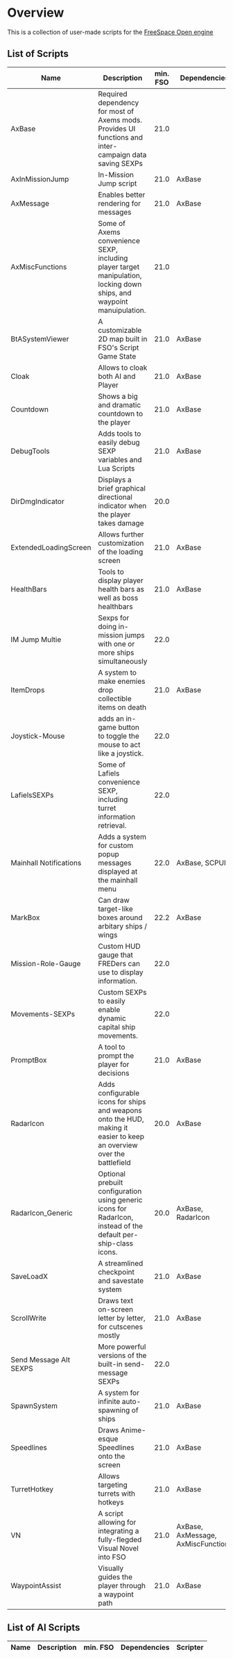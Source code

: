 # Overview
This is a collection of user-made scripts for the [FreeSpace Open engine](https://github.com/scp-fs2open/fs2open.github.com)
## List of Scripts
|Name|Description|min. FSO|Dependencies|Scripter|
|---|---|---|---|---|
|AxBase|Required dependency for most of Axems mods. Provides UI functions and inter-campaign data saving SEXPs|21.0||Axem|
|AxInMissionJump|In-Mission Jump script|21.0|AxBase|Axem|
|AxMessage|Enables better rendering for messages|21.0|AxBase|Axem|
|AxMiscFunctions|Some of Axems convenience SEXP, including player target manipulation, locking down ships, and waypoint manuipulation.|21.0||Axem|
|BtASystemViewer|A customizable 2D map built in FSO's Script Game State|21.0|AxBase|Axem/MjnMixael|
|Cloak|Allows to cloak both AI and Player|21.0|AxBase|Axem|
|Countdown|Shows a big and dramatic countdown to the player|21.0|AxBase|Axem|
|DebugTools|Adds tools to easily debug SEXP variables and Lua Scripts|21.0|AxBase|Axem|
|DirDmgIndicator|Displays a brief graphical directional indicator when the player takes damage|20.0||Asteroth|
|ExtendedLoadingScreen|Allows further customization of the loading screen|21.0|AxBase|Axem|
|HealthBars|Tools to display player health bars as well as boss healthbars|21.0|AxBase|Axem|
|IM Jump Multie|Sexps for doing in-mission jumps with one or more ships simultaneously|22.0||Naomimyselfandi|
|ItemDrops|A system to make enemies drop collectible items on death|21.0|AxBase|Axem|
|Joystick-Mouse|adds an in-game button to toggle the mouse to act like a joystick.|22.0||wookieejedi
|LafielsSEXPs|Some of Lafiels convenience SEXP, including turret information retrieval.|22.0||Lafiel|
|Mainhall Notifications|Adds a system for custom popup messages displayed at the mainhall menu|22.0|AxBase, SCPUI|Naomimyselfandi|
|MarkBox|Can draw target-like boxes around arbitary ships / wings|22.2|AxBase|Axem|
|Mission-Role-Gauge|Custom HUD gauge that FREDers can use to display information.|22.0||wookieejedi
|Movements-SEXPs|Custom SEXPs to easily enable dynamic capital ship movements.|22.0||wookieejedi
|PromptBox|A tool to prompt the player for decisions|21.0|AxBase|Axem|
|RadarIcon|Adds configurable icons for ships and weapons onto the HUD, making it easier to keep an overview over the battlefield|20.0|AxBase|Lafiel|
|RadarIcon_Generic|Optional prebuilt configuration using generic icons for RadarIcon, instead of the default per-ship-class icons.|20.0|AxBase, RadarIcon|Lafiel, JadedDragoon|
|SaveLoadX|A streamlined checkpoint and savestate system|21.0|AxBase|Axem|
|ScrollWrite|Draws text on-screen letter by letter, for cutscenes mostly|21.0|AxBase|Axem|
|Send Message Alt SEXPS|More powerful versions of the built-in send-message SEXPs|22.0||Naomimyselfandi|
|SpawnSystem|A system for infinite auto-spawning of ships|21.0|AxBase|Axem|
|Speedlines|Draws Anime-esque Speedlines onto the screen|21.0|AxBase|Axem|
|TurretHotkey|Allows targeting turrets with hotkeys|21.0|AxBase|Axem|
|VN|A script allowing for integrating a fully-flegded Visual Novel into FSO|21.0|AxBase, AxMessage, AxMiscFunctions|Axem, Lafiel|
|WaypointAssist|Visually guides the player through a waypoint path|21.0|AxBase|Axem|

## List of AI Scripts
|Name|Description|min. FSO|Dependencies|Scripter|
|---|---|---|---|---|

